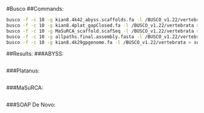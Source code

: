 #Busco
##Commands:
```bash
busco -f -c 10 -g kian8.4k42_abyss.scaffolds.fa -l /BUSCO_v1.22/vertebrata > abyss_busco.log &
busco -f -c 10 -g kian8.4plat_gapClosed.fa -l /BUSCO_v1.22/vertebrata > platanus_busco.log &
busco -f -c 10 -g MaSuRCA_scaffold.scafSeq -l /BUSCO_v1.22/vertebrata > masurca_busco.log &
busco -f -c 10 -g allpaths.final.assembly.fasta -l /BUSCO_v1.22/vertebrata > allpaths_busco.log &
busco -f -c 10 -g kian8.4k29gpgenome.fa -l /BUSCO_v1.22/vertebrata > soap_busco.log &
```
##Results:
###ABYSS:
```
```
###Platanus:
```
```
###MaSuRCA:
```
```
###SOAP De Novo:
```
```
